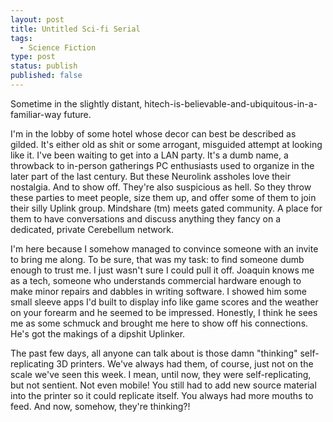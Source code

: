 ```yaml
---
layout: post
title: Untitled Sci-fi Serial
tags:
  - Science Fiction
type: post
status: publish
published: false
---
```


Sometime in the slightly distant, hitech-is-believable-and-ubiquitous-in-a-familiar-way future.

I'm in the lobby of some hotel whose decor can best be described as gilded. It's either old as shit or some arrogant, misguided attempt at looking like it. I've been waiting to get into a LAN party. It's a dumb name, a throwback to in-person gatherings PC enthusiasts used to organize in the later part of the last century. But these Neurolink assholes love their nostalgia. And to show off. They're also suspicious as hell. So they throw these parties to meet people, size them up, and offer some of them to join their silly Uplink group. Mindshare (tm) meets gated community. A place for them to have conversations and discuss anything they fancy on a dedicated, private Cerebellum network.

I'm here because I somehow managed to convince someone with an invite to bring me along. To be sure, that was my task: to find someone dumb enough to trust me. I just wasn't sure I could pull it off. Joaquin knows me as a tech, someone who understands commercial hardware enough to make minor repairs and dabbles in writing software. I showed him some small sleeve apps I'd built to display info like game scores and the weather on your forearm and he seemed to be impressed. Honestly, I think he sees me as some schmuck and brought me here to show off his connections. He's got the makings of a dipshit Uplinker.

The past few days, all anyone can talk about is those damn "thinking" self-replicating 3D printers. We've always had them, of course, just not on the scale we've seen this week. I mean, until now, they were self-replicating, but not sentient. Not even mobile! You still had to add new source material into the printer so it could replicate itself. You always had more mouths to feed. And now, somehow, they're thinking?!

